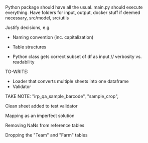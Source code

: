 Python package should have all the usual. main.py should execute everything. Have folders for input, output, docker stuff if deemed necessary, src/model, src/utils

Justify decisions, e.g.
  - Naming convention (inc. capitalization)
  - Table structures

  - Python class gets correct subset of df as input // verbosity vs. readability


TO-WRITE:
  - Loader that converts multiple sheets into one dataframe
  - Validator

TAKE NOTE:
"irp_qa_sample_barcode",
"sample_crop",

Clean sheet added to test validator

Mapping as an imperfect solution

Removing NaNs from reference tables

Dropping the "Team" and "Farm" tables
